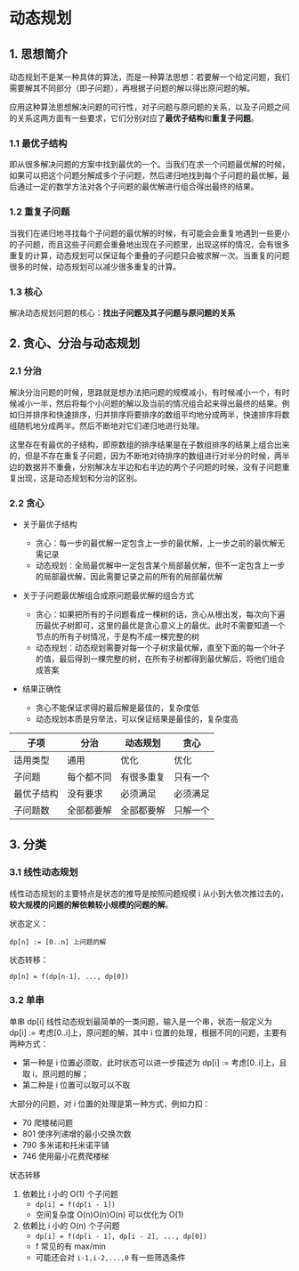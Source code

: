 # 动态规划

## 1. 思想简介

动态规划不是某一种具体的算法，而是一种算法思想：若要解一个给定问题，我们需要解其不同部分（即子问题），再根据子问题的解以得出原问题的解。

应用这种算法思想解决问题的可行性，对子问题与原问题的关系，以及子问题之间的关系这两方面有一些要求，它们分别对应了**最优子结构**和**重复子问题**。

### 1.1 最优子结构

即从很多解决问题的方案中找到最优的一个。当我们在求一个问题最优解的时候，如果可以把这个问题分解成多个子问题，然后递归地找到每个子问题的最优解，最后通过一定的数学方法对各个子问题的最优解进行组合得出最终的结果。

### 1.2 重复子问题

当我们在递归地寻找每个子问题的最优解的时候，有可能会会重复地遇到一些更小的子问题，而且这些子问题会重叠地出现在子问题里，出现这样的情况，会有很多重复的计算，动态规划可以保证每个重叠的子问题只会被求解一次。当重复的问题很多的时候，动态规划可以减少很多重复的计算。

### 1.3 核心
解决动态规划问题的核心：**找出子问题及其子问题与原问题的关系**

## 2. 贪心、分治与动态规划
### 2.1 分治

解决分治问题的时候，思路就是想办法把问题的规模减小，有时候减小一个，有时候减小一半，然后将每个小问题的解以及当前的情况组合起来得出最终的结果。例如归并排序和快速排序，归并排序将要排序的数组平均地分成两半，快速排序将数组随机地分成两半。然后不断地对它们递归地进行处理。

这里存在有最优的子结构，即原数组的排序结果是在子数组排序的结果上组合出来的，但是不存在重复子问题，因为不断地对待排序的数组进行对半分的时候，两半边的数据并不重叠，分别解决左半边和右半边的两个子问题的时候，没有子问题重复出现，这是动态规划和分治的区别。

### 2.2 贪心

- 关于最优子结构
    - 贪心：每一步的最优解一定包含上一步的最优解，上一步之前的最优解无需记录
    - 动态规划：全局最优解中一定包含某个局部最优解，但不一定包含上一步的局部最优解，因此需要记录之前的所有的局部最优解

- 关于子问题最优解组合成原问题最优解的组合方式
    - 贪心：如果把所有的子问题看成一棵树的话，贪心从根出发，每次向下遍历最优子树即可，这里的最优是贪心意义上的最优。此时不需要知道一个节点的所有子树情况，于是构不成一棵完整的树
    - 动态规划：动态规划需要对每一个子树求最优解，直至下面的每一个叶子的值，最后得到一棵完整的树，在所有子树都得到最优解后，将他们组合成答案

- 结果正确性
    - 贪心不能保证求得的最后解是最佳的，复杂度低
    - 动态规划本质是穷举法，可以保证结果是最佳的，复杂度高

子项 | 分治 | 动态规划 | 贪心
--- | --- | --- | ---
适用类型| 通用| 优化| 优化
子问题| 每个都不同| 有很多重复| 只有一个
最优子结构| 没有要求| 必须满足| 必须满足
子问题数| 全部都要解| 全部都要解| 只解一个

## 3. 分类
### 3.1 线性动态规划
线性动态规划的主要特点是状态的推导是按照问题规模 i 从小到大依次推过去的，**较大规模的问题的解依赖较小规模的问题的解**。

状态定义：

```
dp[n] := [0..n] 上问题的解
```

状态转移：

```
dp[n] = f(dp[n-1], ..., dp[0])
```

### 3.2 单串
单串 dp[i] 线性动态规划最简单的一类问题，输入是一个串，状态一般定义为 dp[i] := 考虑[0..i]上，原问题的解，其中 i 位置的处理，根据不同的问题，主要有两种方式：

- 第一种是 i 位置必须取，此时状态可以进一步描述为 dp[i] := 考虑[0..i]上，且取 i，原问题的解；
- 第二种是 i 位置可以取可以不取

大部分的问题，对 i 位置的处理是第一种方式，例如力扣：

- 70 爬楼梯问题
- 801 使序列递增的最小交换次数
- 790 多米诺和托米诺平铺
- 746 使用最小花费爬楼梯

状态转移

1. 依赖比 i 小的 O(1) 个子问题
    - `dp[i] = f(dp[i - 1])`
    - 空间复杂度 O(n)O(n)O(n) 可以优化为 O(1)
2. 依赖比 i 小的 O(n) 个子问题
    - `dp[i] = f(dp[i - 1], dp[i - 2], ..., dp[0])`
    -  f 常见的有 max/min
    - 可能还会对 `i-1,i-2,...,0` 有一些筛选条件
    